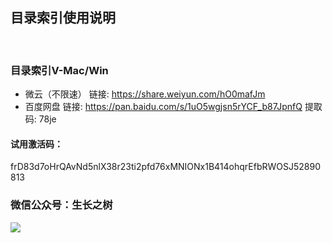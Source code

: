 
## 目录索引使用说明
<!-- <right>20220112</right> -->
<br>

### 目录索引V-Mac/Win
- 微云（不限速）
链接: https://share.weiyun.com/hO0mafJm
- 百度网盘
链接: https://pan.baidu.com/s/1uO5wgjsn5rYCF_b87JpnfQ 提取码: 78je

#### 试用激活码：
<g>frD83d7oHrQAvNd5nlX38r23ti2pfd76xMNIONx1B414ohqrEfbRWOSJ52890813

### 微信公众号：生长之树
![](https://jasonmin.github.io/newsky/assets/qrcode_for.jpg)

<head>
    <link rel="stylesheet" type="text/css" href="../style/style.css">
</head>